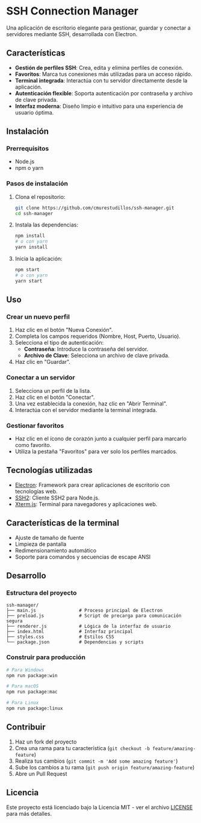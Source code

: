 # SSH Connection Manager

Una aplicación de escritorio elegante para gestionar, guardar y conectar a servidores mediante SSH, desarrollada con Electron.

## Características

- **Gestión de perfiles SSH**: Crea, edita y elimina perfiles de conexión.
- **Favoritos**: Marca tus conexiones más utilizadas para un acceso rápido.
- **Terminal integrada**: Interactúa con tu servidor directamente desde la aplicación.
- **Autenticación flexible**: Soporta autenticación por contraseña y archivo de clave privada.
- **Interfaz moderna**: Diseño limpio e intuitivo para una experiencia de usuario óptima.

## Instalación

### Prerrequisitos

- Node.js
- npm o yarn

### Pasos de instalación

1. Clona el repositorio:
   ```bash
   git clone https://github.com/cmurestudillos/ssh-manager.git
   cd ssh-manager
   ```

2. Instala las dependencias:
   ```bash
   npm install
   # o con yarn
   yarn install
   ```

3. Inicia la aplicación:
   ```bash
   npm start
   # o con yarn
   yarn start
   ```

## Uso

### Crear un nuevo perfil

1. Haz clic en el botón "Nueva Conexión".
2. Completa los campos requeridos (Nombre, Host, Puerto, Usuario).
3. Selecciona el tipo de autenticación:
   - **Contraseña**: Introduce la contraseña del servidor.
   - **Archivo de Clave**: Selecciona un archivo de clave privada.
4. Haz clic en "Guardar".

### Conectar a un servidor

1. Selecciona un perfil de la lista.
2. Haz clic en el botón "Conectar".
3. Una vez establecida la conexión, haz clic en "Abrir Terminal".
4. Interactúa con el servidor mediante la terminal integrada.

### Gestionar favoritos

- Haz clic en el ícono de corazón junto a cualquier perfil para marcarlo como favorito.
- Utiliza la pestaña "Favoritos" para ver solo los perfiles marcados.

## Tecnologías utilizadas

- [Electron](https://www.electronjs.org/): Framework para crear aplicaciones de escritorio con tecnologías web.
- [SSH2](https://github.com/mscdex/ssh2): Cliente SSH2 para Node.js.
- [Xterm.js](https://xtermjs.org/): Terminal para navegadores y aplicaciones web.

## Características de la terminal

- Ajuste de tamaño de fuente
- Limpieza de pantalla
- Redimensionamiento automático
- Soporte para comandos y secuencias de escape ANSI

## Desarrollo

### Estructura del proyecto

```
ssh-manager/
├── main.js                # Proceso principal de Electron
├── preload.js             # Script de precarga para comunicación segura
├── renderer.js            # Lógica de la interfaz de usuario
├── index.html             # Interfaz principal
├── styles.css             # Estilos CSS
└── package.json           # Dependencias y scripts
```

### Construir para producción

```bash
# Para Windows
npm run package:win

# Para macOS
npm run package:mac

# Para Linux
npm run package:linux
```

## Contribuir

1. Haz un fork del proyecto
2. Crea una rama para tu característica (`git checkout -b feature/amazing-feature`)
3. Realiza tus cambios (`git commit -m 'Add some amazing feature'`)
4. Sube los cambios a tu rama (`git push origin feature/amazing-feature`)
5. Abre un Pull Request

## Licencia

Este proyecto está licenciado bajo la Licencia MIT - ver el archivo [LICENSE](LICENSE) para más detalles.